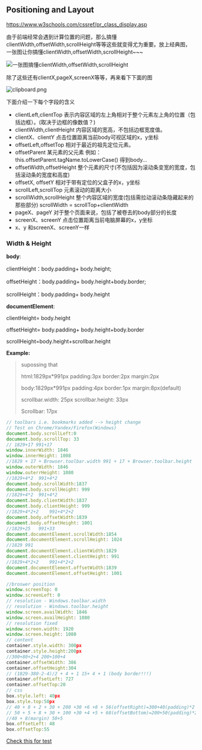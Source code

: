 ## Positioning and Layout

https://www.w3schools.com/cssref/pr_class_display.asp

由于前端经常会遇到计算位置的问题，那么搞懂clientWidth,offsetWidth,scrollHeight等等这些就变得尤为重要。放上经典图，一张图让你搞懂clientWidth,offsetWidth,scrollHeight~~~

![一张图搞懂clientWidth,offsetWidth,scrollHeight](https://image-static.segmentfault.com/375/301/3753019063-5c0652fcdb9ca_articlex)

除了这些还有clientX,pageX,screenX等等，再来看下下面的图

![clipboard.png](https://image-static.segmentfault.com/149/728/1497287605-5c06556991ad2_articlex)

下面介绍一下每个字段的含义

- clientLeft,clientTop
  表示内容区域的左上角相对于整个元素左上角的位置（包括边框）。(取决于边框的像数值？)
- clientWidth,clientHeight
  内容区域的宽高，不包括边框宽度值。
- clientX、clientY
  点击位置距离当前body可视区域的x，y坐标
- offsetLeft,offsetTop
  相对于最近的祖先定位元素。
- offsetParent
  某元素的父元素 例如：this.offsetParent.tagName.toLowerCase() 得到body...
- offsetWidth,offsetHeight
  整个元素的尺寸(不包括因为滚动条变宽的宽度，包括滚动条的宽度和高度)
- offsetX, offsetY
  相对于带有定位的父盒子的x，y坐标
- scrollLeft,scrollTop
  元素滚动的距离大小
- scrollWidth,scrollHeight
  整个内容区域的宽度(包括需拉动滚动条隐藏起来的那些部分) scrollWidth = scrollTop+clientWidth
- pageX、pageY
  对于整个页面来说，包括了被卷去的body部分的长度
- screenX、screenY
  点击位置距离当前电脑屏幕的x，y坐标
- x、y
  和screenX、screenY一样

### Width & Height

**body**:

clientHeight：body.padding+ body.height;

offsetHeight：body.padding+ body.height+body.border;

scrollHeight：body.padding+ body.height

**documentElement**:

clientHeight= body.height

offsetHeight= body.padding+ body.height+body.border

scrollHeight=body.height+scrollbar.height

**Example:**

> supossing that 
>
> html:1829px*991px padding:3px border:2px margin:2px
>
> body:1829px*991px padding:4px border:1px margin:8px(default)
>
> scrollbar.width: 25px  scrollbar.height: 33px
>
> Scrollbar: 17px

```javascript
// toolbars i.e. bookmarks added --> height change
// Test on Chrome/Yandex/Firefox(Windows)
document.body.scrollLeft:0
document.body.scrollTop: 33
// 1829+17 991+17
window.innerWidth: 1846
window.innerHeight: 1008
//1829 + 17 + Browser.toolbar.width 991 + 17 + Browser.toolbar.height
window.outerWidth: 1846
window.outerrHeight: 1080
//1829+4*2	991+4*2
document.body.scrollWidth:1837
document.body.scrollHeight: 999
//1829+4*2	991+4*2
document.body.clientWidth:1837
document.body.clientHeight: 999
//1829+4*2+2	991+4*2+2
document.body.offsetWidth:1839
document.body.offsetHeight: 1001
//1829+25	991+33
document.documentElement.scrollWidth:1854
document.documentElement.scrollHeight: 1024
//1829 991
document.documentElement.clientWidth:1829
document.documentElement.clientHeight: 991
//1829+4*2+2	991+4*2+2
document.documentElement.offsetWidth:1839
document.documentElement.offsetHeight: 1001

//broswer position
window.screenTop: 0
window.screenLeft: 0
// resolution - Windows.toolbar.width
// resolution - Windows.toolbar.height
window.screen.availWidth: 1846
window.screen.availHeight: 1080
// resolution fixed
window.screen.width: 1920
window.screen.height: 1080
// content
container.style.width: 300px
container.style.height:200px
//300+80+2+4 200+100+4
container.offsetWidth: 386
container.offsetHeight:304
// (1829-380-2-4)/2 + 4 + 1	15+ 4 + 1 (body border!!!)
container.offsetLeft: 727
container.offsetTop:20
// css
box.style.left: 40px
box.style.top:50px
// 40 + 8 + 2 + 30 + 200 +30 +6 +8 + 56(offsetRight)=300+40(padding)*2
// 50 + 5 + 8 + 30 + 100 +30 +4 +5 + 68(offsetBottom)=200+50(padding)*2
//40 + 8(margin) 50+5
box.offsetLeft: 48
box.offsetTop:55
```

[Check this for test](demo/js_scale.html)